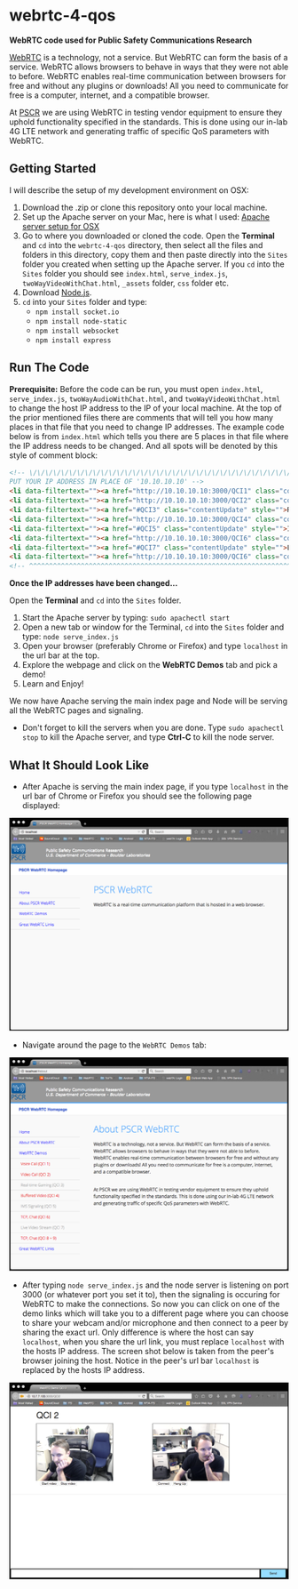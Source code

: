 # webrtc-4-qos
**WebRTC code used for Public Safety Communications Research**

[WebRTC](http://www.webrtc.org/) is a technology, not a service. But WebRTC can form the basis of a service. WebRTC allows browsers to behave in ways that they were not able to before. WebRTC enables real-time communication between browsers for free and without any plugins or downloads! All you need to communicate for free is a computer, internet, and a compatible browser.

At [PSCR](http://www.pscr.gov/index.htm) we are using WebRTC in testing vendor equipment to ensure they uphold functionality specified in the standards. This is done using our in-lab 4G LTE network and generating traffic of specific QoS parameters with WebRTC. 

## Getting Started
I will describe the setup of my development environment on OSX:

1. Download the .zip or clone this repository onto your local machine.
2. Set up the Apache server on your Mac, here is what I used: [Apache server setup for OSX](http://getgrav.org/blog/mac-os-x-apache-setup-multiple-php-versions)
3. Go to where you downloaded or cloned the code. Open the **Terminal** and `cd` into the `webrtc-4-qos` directory, then select all the files and folders in this directory, copy them and then paste directly into the `Sites` folder you created when setting up the Apache server. If you `cd` into the `Sites` folder you should see `index.html`, `serve_index.js`, `twoWayVideoWithChat.html`, `_assets` folder, `css` folder etc.
4. Download [Node.js](https://nodejs.org/).
5. `cd` into your `Sites` folder and type: 
   + `npm install socket.io`
   + `npm install node-static`
   + `npm install websocket`
   + `npm install express`
   

## Run The Code
**Prerequisite:** Before the code can be run, you must open `index.html`, `serve_index.js`, `twoWayAudioWithChat.html`, and `twoWayVideoWithChat.html` to change the host IP address to the IP of your local machine. At the top of the prior mentioned files there are comments that will tell you how many places in that file that you need to change IP addresses. The example code below is from `index.html` which tells you there are 5 places in that file where the IP address needs to be changed. And all spots will be denoted by this style of comment block:

```html
<!-- \/\/\/\/\/\/\/\/\/\/\/\/\/\/\/\/\/\/\/\/\/\/\/\/\/\/\/\/\/\/\/\/\/\/\/\/\/\/
PUT YOUR IP ADDRESS IN PLACE OF '10.10.10.10' -->
<li data-filtertext=""><a href="http://10.10.10.10:3000/QCI1" class="contentUpdate" style="color:#E60000">Voice Call (QCI 1)</a></li>
<li data-filtertext=""><a href="http://10.10.10.10:3000/QCI2" class="contentUpdate" style="color:#E60000">Video Call (QCI 2)</a></li>
<li data-filtertext=""><a href="#QCI3" class="contentUpdate" style="">Real-time Gaming (QCI 3)</a></li>
<li data-filtertext=""><a href="http://10.10.10.10:3000/QCI4" class="contentUpdate" style="color:#E60000">Buffered Video (QCI 4)</a></li>
<li data-filtertext=""><a href="#QCI5" class="contentUpdate" style="">IMS Signaling (QCI 5)</a></li>
<li data-filtertext=""><a href="http://10.10.10.10:3000/QCI6" class="contentUpdate" style="color:#E60000">TCP, Chat (QCI 6)</a></li>
<li data-filtertext=""><a href="#QCI7" class="contentUpdate" style="">Live Video Stream (QCI 7)</a></li>
<li data-filtertext=""><a href="http://10.10.10.10:3000/QCI6" class="contentUpdate" style="color:#E60000">TCP, Chat (QCI 8 + 9)</a></li>
<!-- ^^^^^^^^^^^^^^^^^^^^^^^^^^^^^^^^^^^^^^^^^^^^^^^^^^^^^^^^^^^^^^^^^^^^^^^^^^^^ -->
```

**Once the IP addresses have been changed...**

Open the **Terminal** and `cd` into the `Sites` folder.

1. Start the Apache server by typing: `sudo apachectl start`
2. Open a new tab or window for the Terminal, `cd` into the `Sites` folder and type: `node serve_index.js`
3. Open your browser (preferably Chrome or Firefox) and type `localhost` in the url bar at the top.
4. Explore the webpage and click on the **WebRTC Demos** tab and pick a demo!
5. Learn and Enjoy!

We now have Apache serving the main index page and Node will be serving all the WebRTC pages and signaling.
   + Don't forget to kill the servers when you are done. Type `sudo apachectl stop` to kill the Apache server, and type **Ctrl-C** to kill the node server.
   
## What It Should Look Like
   + After Apache is serving the main index page, if you type `localhost` in the url bar of Chrome or Firefox you should see the following page displayed:

![Main PSCR WebRTC page](images/pscrMain2.png)

   + Navigate around the page to the `WebRTC Demos` tab:

![Demo Links](images/demoLinks2.png)

   + After typing `node serve_index.js` and the node server is listening on port 3000 (or whatever port you set it to), then the signaling is occuring for WebRTC to make the connections. So now you can click on one of the demo links which will take you to a different page where you can choose to share your webcam and/or microphone and then connect to a peer by sharing the exact url. Only difference is where the host can say `localhost`, when you share the url link, you must replace `localhost` with the hosts IP address. The screen shot below is taken from the peer's browser joining the host. Notice in the peer's url bar `localhost` is replaced by the hosts IP address.

![Video Call](images/webrtcVid3.png)
